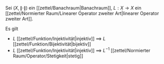 Sei $(X, \| \cdot \|)$ ein [[zettel/Banachraum|Banachraum]], $L : X \to X$ ein [[zettel/Normierter Raum/Linearer Operator zweiter Art|linearer Operator zweiter Art]].

Es gilt
- $L$ [[zettel/Funktion/Injektivität|injektiv]] $\implies$ $L$ [[zettel/Funktion/Bijektivität|bijektiv]]
- $L$ [[zettel/Funktion/Injektivität|injektiv]] $\implies$ $L^{-1}$ [[zettel/Normierter Raum/Operator/Stetigkeit|stetig]]